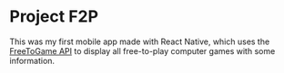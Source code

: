 # Project F2P
This was my first mobile app made with React Native, which uses the [FreeToGame API](https://www.freetogame.com/api-doc) to display all free-to-play computer games with some information.

